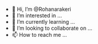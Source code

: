 - 👋 Hi, I’m @Rohanarakeri
- 👀 I’m interested in ...
- 🌱 I’m currently learning ...
- 💞️ I’m looking to collaborate on ...
- 📫 How to reach me ...

<!---
Rohanarakeri/Rohanarakeri is a ✨ special ✨ repository because its `README.md` (this file) appears on your GitHub profile.
You can click the Preview link to take a look at your changes.
--->
